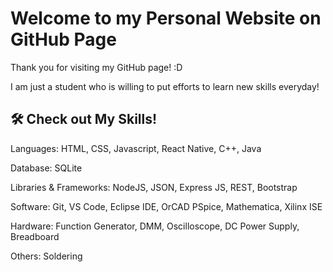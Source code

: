 
# Welcome to my Personal Website on GitHub Page

Thank you for visiting my GitHub page! :D

I am just a student who is willing to put efforts to learn new skills everyday!


## 🛠 Check out My Skills!
Languages: HTML, CSS, Javascript, React Native, C++, Java

Database: SQLite

Libraries & Frameworks: NodeJS, JSON, Express JS, REST, Bootstrap

Software: Git, VS Code, Eclipse IDE, OrCAD PSpice, Mathematica, Xilinx ISE

Hardware: Function Generator, DMM, Oscilloscope, DC Power Supply, Breadboard

Others: Soldering


